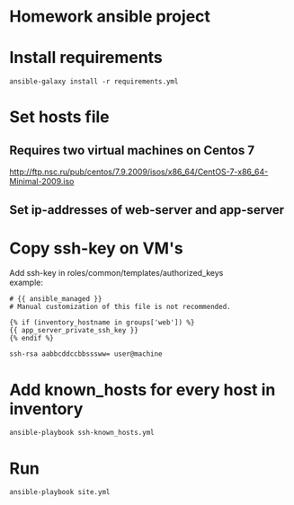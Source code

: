 # Homework ansible project

# Install requirements
```
ansible-galaxy install -r requirements.yml
```
# Set hosts file

## Requires two virtual machines on Centos 7

http://ftp.nsc.ru/pub/centos/7.9.2009/isos/x86_64/CentOS-7-x86_64-Minimal-2009.iso

## Set ip-addresses of web-server and app-server

# Copy ssh-key on VM's
Add ssh-key in roles/common/templates/authorized_keys
<br>
example:
```
# {{ ansible_managed }}
# Manual customization of this file is not recommended.

{% if (inventory_hostname in groups['web']) %}
{{ app_server_private_ssh_key }}
{% endif %}

ssh-rsa aabbcddccbbsssww= user@machine
```
# Add known_hosts for every host in inventory
```
ansible-playbook ssh-known_hosts.yml
```
# Run
```
ansible-playbook site.yml
```
